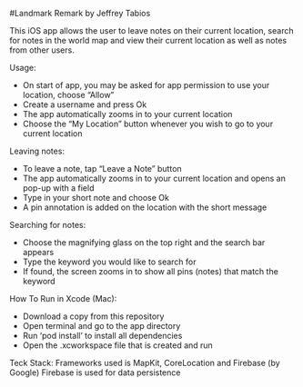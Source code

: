 #Landmark Remark
by Jeffrey Tabios

This iOS app allows the user to leave notes on their current location, search for notes in the world map and view their current location as well as notes from other users. 

Usage:
- On start of app, you may be asked for app permission to use your location, choose “Allow”
- Create a username and press Ok
- The app automatically zooms in to your current location
- Choose the “My Location” button whenever you wish to go to your current location

Leaving notes:
- To leave a note, tap “Leave a Note” button
- The app automatically zooms in to your current location and opens an pop-up with a field
- Type in your short note and choose Ok
- A pin annotation is added on the location with the short message

Searching for notes:
- Choose the magnifying glass on the top right and the search bar appears
- Type the keyword you would like to search for
- If found, the screen zooms in to show all pins (notes) that match the keyword

How To Run in Xcode (Mac):
- Download a copy from this repository
- Open terminal and go to the app directory
- Run ‘pod install’ to install all dependencies
- Open the .xcworkspace file that is created and run

Teck Stack:
Frameworks used is MapKit, CoreLocation and Firebase (by Google)
Firebase is used for data persistence
